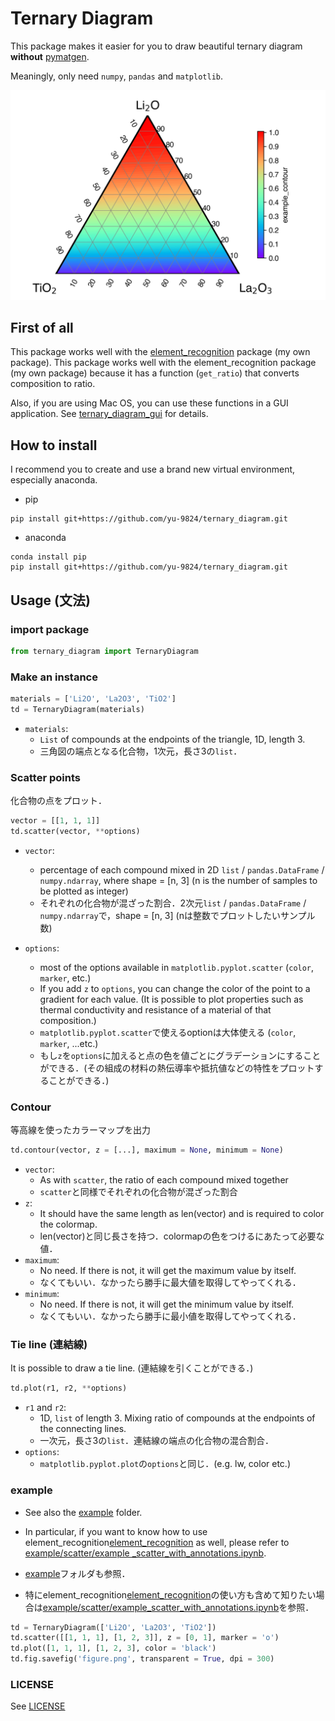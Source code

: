 # Ternary Diagram
This package makes it easier for you to draw beautiful ternary diagram <b>without</b> [pymatgen](https://pymatgen.org).

Meaningly, only need `numpy`, `pandas` and `matplotlib`.

![example](example/contour/example_contour.png "example")


## First of all
This package works well with the [element_recognition](https://github.com/yu-9824/element_recognition) package (my own package). This package works well with the element_recognition package (my own package) because it has a function (`get_ratio`) that converts composition to ratio.

Also, if you are using Mac OS, you can use these functions in a GUI application. See [ternary_diagram_gui](https://github.com/yu-9824/ternary_diagram_gui) for details.


## How to install
I recommend you to create and use a brand new virtual environment, especially anaconda.

* pip
~~~
pip install git+https://github.com/yu-9824/ternary_diagram.git
~~~
* anaconda
~~~
conda install pip
pip install git+https://github.com/yu-9824/ternary_diagram.git
~~~

## Usage (文法)
### import package
~~~python
from ternary_diagram import TernaryDiagram
~~~

### Make an instance
~~~python
materials = ['Li2O', 'La2O3', 'TiO2']
td = TernaryDiagram(materials)
~~~
* `materials`:
    * `List` of compounds at the endpoints of the triangle, 1D, length 3. 
    * 三角図の端点となる化合物，1次元，長さ3の`list`．

### Scatter points
化合物の点をプロット．
```python
vector = [[1, 1, 1]]
td.scatter(vector, **options)
```
* `vector`:
    * percentage of each compound mixed in 2D `list` / `pandas.DataFrame` / `numpy.ndarray`, where shape = [n, 3] (n is the number of samples to be plotted as integer)
    * それぞれの化合物が混ざった割合．2次元`list` / `pandas.DataFrame` / `numpy.ndarray`で，shape = [n, 3] (nは整数でプロットしたいサンプル数)
    
* `options`:
    * most of the options available in `matplotlib.pyplot.scatter` (`color`, `marker`, etc.)
    * If you add `z` to `options`, you can change the color of the point to a gradient for each value. (It is possible to plot properties such as thermal conductivity and resistance of a material of that composition.)
    * `matplotlib.pyplot.scatter`で使えるoptionは大体使える (`color`, `marker`, ...etc.)
    * もし`z`を`options`に加えると点の色を値ごとにグラデーションにすることができる．(その組成の材料の熱伝導率や抵抗値などの特性をプロットすることができる．)

### Contour
等高線を使ったカラーマップを出力
```python
td.contour(vector, z = [...], maximum = None, minimum = None)
```
* `vector`:
    * As with `scatter`, the ratio of each compound mixed together
    * `scatter`と同様でそれぞれの化合物が混ざった割合
* `z`:
    * It should have the same length as len(vector) and is required to color the colormap.
    * len(vector)と同じ長さを持つ．colormapの色をつけるにあたって必要な値．
* `maximum`:
    * No need. If there is not, it will get the maximum value by itself.
    * なくてもいい．なかったら勝手に最大値を取得してやってくれる．
* `minimum`:
    * No need. If there is not, it will get the minimum value by itself.
    * なくてもいい．なかったら勝手に最小値を取得してやってくれる．

### Tie line (連結線)
It is possible to draw a tie line. (連結線を引くことができる．)
```python
td.plot(r1, r2, **options)
```
* `r1` and `r2`:
    * 1D, `list` of length 3. Mixing ratio of compounds at the endpoints of the connecting lines.
    * 一次元，長さ3の`list`．連結線の端点の化合物の混合割合．
* `options`:
    * `matplotlib.pyplot.plot`の`options`と同じ．(e.g. lw, color etc.)

### example
* See also the [example](example) folder. 
* In particular, if you want to know how to use element_recognition[element_recognition](https://github.com/yu-9824/element_recognition) as well, please refer to [example/scatter/example _scatter_with_annotations.ipynb](example/scatter/example_scatter_with_annotations.ipynb).


* [example](example)フォルダも参照．
* 特にelement_recognition[element_recognition](https://github.com/yu-9824/element_recognition)の使い方も含めて知りたい場合は[example/scatter/example_scatter_with_annotations.ipynb](example/scatter/example_scatter_with_annotations.ipynb)を参照．
```python
td = TernaryDiagram(['Li2O', 'La2O3', 'TiO2'])
td.scatter([[1, 1, 1], [1, 2, 3]], z = [0, 1], marker = 'o')
td.plot([1, 1, 1], [1, 2, 3], color = 'black')
td.fig.savefig('figure.png', transparent = True, dpi = 300)
```

### LICENSE
See [LICENSE](LICENSE)